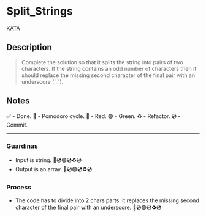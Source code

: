 # Split_Strings

[KATA](https://www.codewars.com/kata/515de9ae9dcfc28eb6000001/train/python)

## Description

> Complete the solution so that it splits the string into pairs of two characters. If the string contains an odd number of characters then it should replace the missing second character of the final pair with an underscore ('_').

## Notes

 ✅ - Done.
 🍅 - Pomodoro cycle.
 🔴 - Red.
 🟢 - Green.
 ♻️ - Refactor.
 💿 - Commit.

---

### Guardinas

- Input is string. 🔴💿🟢💿♻️💿
- Output is an array. 🔴💿🟢💿♻️💿

### Process

- The code has to divide into 2 chars parts. it replaces the missing second character of the final pair with an underscore. 🔴💿🟢💿♻️💿

